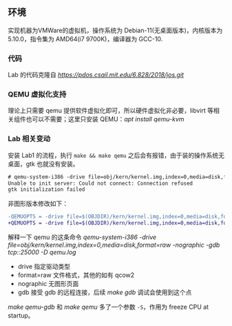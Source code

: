 ## 环境

实现机器为VMWare的虚拟机，操作系统为 Debian-11(无桌面版本)，内核版本为 5.10.0，指令集为 AMD64(i7 9700K)，编译器为 GCC-10.

### 代码

Lab 的代码克隆自 *https://pdos.csail.mit.edu/6.828/2018/jos.git* 

### QEMU 虚拟化支持
理论上只需要 qemu 提供软件虚拟化即可，所以硬件虚拟化非必要，libvirt 等相关组件也可以不需要；这里只安装 QEMU：*apt install qemu-kvm*

### Lab 相关变动
安装 Lab1 的流程，执行 `make && make qemu` 之后会有报错，由于装的操作系统无桌面，gtk 也就没有安装。
```txt
# qemu-system-i386 -drive file=obj/kern/kernel.img,index=0,media=disk,format=raw -serial mon:stdio -gdb tcp::25000 -D qemu.log
Unable to init server: Could not connect: Connection refused
gtk initialization failed
```
非图形版本修改如下：
```diff
-QEMUOPTS = -drive file=$(OBJDIR)/kern/kernel.img,index=0,media=disk,format=raw -serial mon:stdio -gdb tcp::$(GDBPORT)
+QEMUOPTS = -drive file=$(OBJDIR)/kern/kernel.img,index=0,media=disk,format=raw -nographic -gdb tcp::$(GDBPORT)
```

解释一下 qemu 的这条命令 *qemu-system-i386 -drive file=obj/kern/kernel.img,index=0,media=disk,format=raw -nographic -gdb tcp::25000 -D qemu.log*
- drive 指定驱动类型
- format=raw 文件格式，其他的如有 qcow2
- nographic 无图形页面
- gdb 接受 gdb 的远程连接，后续 *make gdb* 调试会使用到这个点

*make qemu-gdb* 和 *make qemu* 多了一个参数 `-S`，作用为 freeze CPU at startup。
